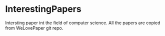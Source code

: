 # InterestingPapers
Intersting paper int the field of computer science.
All the papers are copied from WeLovePaper git repo.
